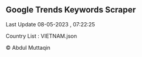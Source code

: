 

## Google Trends Keywords Scraper 
 
Last Update 08-05-2023 , 07:22:25

Country List :
VIETNAM.json



© Abdul Muttaqin 

